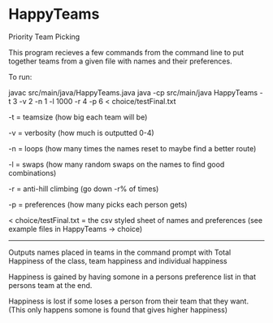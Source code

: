 # HappyTeams
Priority Team Picking

This program recieves a few commands from the command line to put together teams from a given file with names and their preferences.

To run:

javac  src/main/java/HappyTeams.java
java -cp src/main/java HappyTeams -t 3 -v 2 -n 1 -l 1000 -r 4 -p 6 < choice/testFinal.txt

-t = teamsize (how big each team will be)

-v = verbosity (how much is outputted 0-4)

-n = loops (how many times the names reset to maybe find a better route)

-l = swaps (how many random swaps on the names to find good combinations)

-r = anti-hill climbing (go down -r% of times)

-p = preferences (how many picks each person gets)

< choice/testFinal.txt = the csv styled sheet of names and preferences (see example files in HappyTeams -> choice)

----------------------------------------
Outputs names placed in teams in the command prompt with Total Happiness of the class, team happiness and individual happiness

Happiness is gained by having somone in a persons preference list in that persons team at the end.

Happiness is lost if some loses a person from their team that they want.
(This only happens somone is found that gives higher happiness)
